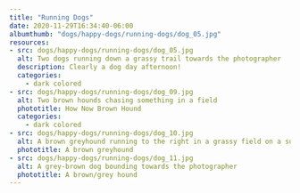 ```yaml
---
title: "Running Dogs"
date: 2020-11-29T16:34:40-06:00
albumthumb: "dogs/happy-dogs/running-dogs/dog_05.jpg"
resources:
- src: dogs/happy-dogs/running-dogs/dog_05.jpg
  alt: Two dogs running down a grassy trail towards the photographer
  description: Clearly a dog day afternoon!
  categories:
    - dark colored
- src: dogs/happy-dogs/running-dogs/dog_09.jpg
  alt: Two brown hounds chasing something in a field
  phototitle: How Now Brown Hound
  categories:
    - dark colored
- src: dogs/happy-dogs/running-dogs/dog_10.jpg
  alt: A brown greyhound running to the right in a grassy field on a sunny day
  phototitle: A brown greyhound
- src: dogs/happy-dogs/running-dogs/dog_11.jpg
  alt: A grey-brown dog bounding towards the photographer
  phototitle: A brown/grey hound
---
```


